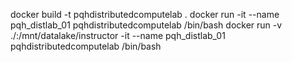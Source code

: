 docker build -t pqhdistributedcomputelab .
docker run -it --name pqh_distlab_01 pqhdistributedcomputelab /bin/bash
docker run -v ./:/mnt/datalake/instructor -it --name pqh_distlab_01 pqhdistributedcomputelab /bin/bash
